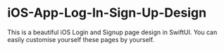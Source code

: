 # iOS-App-Log-In-Sign-Up-Design
This is a beautiful iOS Login and Signup page design in SwiftUI. You can easily customise yourself these pages by yourself.
